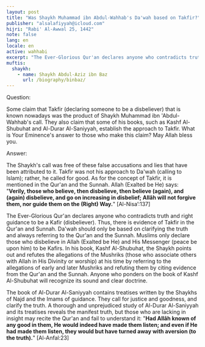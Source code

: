 ```yaml
---
layout: post
title: "Was Shaykh Muhammad ibn Abdul-Wahhab's Da'wah based on Takfir?"
publisher: "alsalafiyyah@icloud.com"
hijri: "Rabi' Al-Awwal 25, 1442"
note: false
lang: en
locale: en
active: wahhabi
excerpt: "The Ever-Glorious Qur'an declares anyone who contradicts truth and right guidance to be a Kafir (disbeliever). Thus, there is evidence of Takfir in the Qur'an and Sunnah. Da'wah should only be based on clarifying the truth and always referring to the Qur'an and the Sunnah."
muftis:
  shaykh: 
    - name: Shaykh Abdul-Aziz ibn Baz
      url: /biography/binbaz/
---
```


Question:

Some claim that Takfir (declaring someone to be a disbeliever) that is known nowadays was the product of Shaykh Muhammad ibn 'Abdul-Wahhab's call. They also claim that some of his books, such as Kashf Al-Shubuhat and Al-Durar Al-Saniyyah, establish the approach to Takfir. What is Your Eminence's answer to those who make this claim? May Allah bless you.

Answer:

The Shaykh's call was free of these false accusations and lies that have been attributed to it. Takfir was not his approach to Da'wah (calling to Islam); rather, he called for good. As for the concept of Takfir, it is mentioned in the Qur'an and the Sunnah. Allah (Exalted be He) says: "**Verily, those who believe, then disbelieve, then believe (again), and (again) disbelieve, and go on increasing in disbelief; Allâh will not forgive them, nor guide them on the (Right) Way.**" [Al-Nisa’:137]

The Ever-Glorious Qur'an declares anyone who contradicts truth and right guidance to be a Kafir (disbeliever). Thus, there is evidence of Takfir in the Qur'an and Sunnah. Da'wah should only be based on clarifying the truth and always referring to the Qur'an and the Sunnah. Muslims only declare those who disbelieve in Allah (Exalted be He) and His Messenger (peace be upon him) to be Kafirs. In his book, Kashf Al-Shubuhat, the Shaykh points out and refutes the allegations of the Mushriks (those who associate others with Allah in His Divinity or worship) at his time by referring to the allegations of early and later Mushriks and refuting them by citing evidence from the Qur'an and the Sunnah. Anyone who ponders on the book of Kashf Al-Shubuhat will recognize its sound and clear doctrine. 

The book of Al-Durar Al-Saniyyah contains treatises written by the Shaykhs of Najd and the Imams of guidance. They call for justice and goodness, and clarify the truth. A thorough and unprejudiced study of Al-Durar Al-Saniyyah and its treatises reveals the manifest truth, but those who are lacking in insight may recite the Qur'an and fail to understand it: "**Had Allâh known of any good in them, He would indeed have made them listen; and even if He had made them listen, they would but have turned away with aversion (to the truth).**" [Al-Anfal:23]
